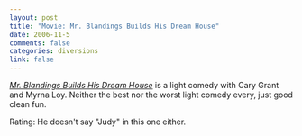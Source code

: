 ```yaml
--- 
layout: post
title: "Movie: Mr. Blandings Builds His Dream House"
date: 2006-11-5
comments: false
categories: diversions
link: false
---
```

<i><a href="http://imdb.com/title/tt0040613/" title="Mr. Blandings Builds His Dream House">Mr. Blandings Builds His Dream House</a></i> is a light comedy with Cary Grant and Myrna Loy. Neither the best nor the worst light comedy every, just good clean fun.

Rating: He doesn't say "Judy" in this one either.
